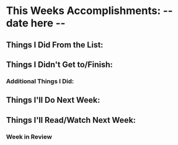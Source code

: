 # This Weeks Accomplishments: -- date here --


## Things I Did From the List:

## Things I Didn't Get to/Finish:

### Additional Things I Did:


## Things I'll Do Next Week:

## Things I'll Read/Watch Next Week:

### Week in Review
